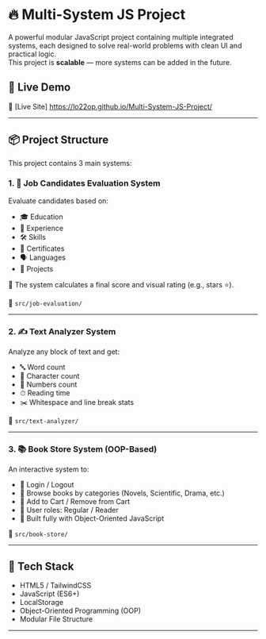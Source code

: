 # 🔥 Multi-System JS Project

A powerful modular JavaScript project containing multiple integrated systems, each designed to solve real-world problems with clean UI and practical logic.  
This project is **scalable** — more systems can be added in the future.

## 🚀 Live Demo
🔗 [Live Site] https://lo22op.github.io/Multi-System-JS-Project/

---

## 📦 Project Structure

This project contains 3 main systems:

### 1. 🧠 Job Candidates Evaluation System  
Evaluate candidates based on:
- 🎓 Education
- 💼 Experience
- 🛠 Skills
- 🧾 Certificates
- 🗣 Languages
- 📁 Projects

🔢 The system calculates a final score and visual rating (e.g., stars ⭐️).

📁 `src/job-evaluation/`

---

### 2. ✍️ Text Analyzer System  
Analyze any block of text and get:
- 🔤 Word count
- 🔡 Character count
- 🔢 Numbers count
- ⏱ Reading time
- ✂️ Whitespace and line break stats

📁 `src/text-analyzer/`

---

### 3. 📚 Book Store System (OOP-Based)  
An interactive system to:
- 🔐 Login / Logout
- 📖 Browse books by categories (Novels, Scientific, Drama, etc.)
- 🛒 Add to Cart / Remove from Cart
- 👤 User roles: Regular / Reader
- 🧠 Built fully with Object-Oriented JavaScript

📁 `src/book-store/`

---

## 🧠 Tech Stack
- HTML5 / TailwindCSS
- JavaScript (ES6+)
- LocalStorage
- Object-Oriented Programming (OOP)
- Modular File Structure

---
